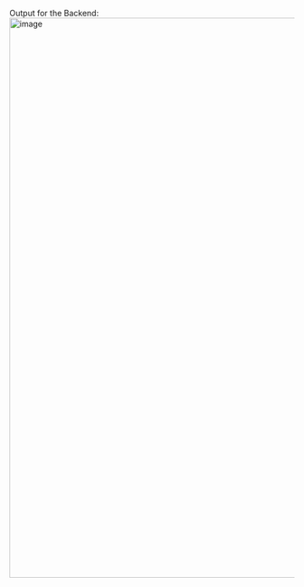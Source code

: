 Output for the Backend:
<img width="1914" height="989" alt="image" src="https://github.com/user-attachments/assets/3ea22c10-9535-4720-bd5e-1aa465ae7839" />
